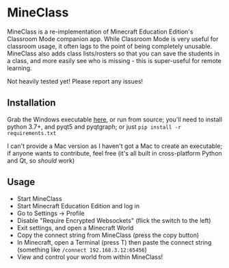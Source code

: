 # MineClass

MineClass is a re-implementation of Minecraft Education Edition's Classroom Mode companion app. While Classroom Mode is very useful for classroom usage, it often lags 
to the point of being completely unusable. MineClass also adds class lists/rosters so that you can save the students in a class, and more easily see who is missing -
this is super-useful for remote learning. 

Not heavily tested yet! Please report any issues!

## Installation
Grab the Windows executable [here](https://github.com/askvictor/mineclass/releases/latest/download/mineclass.exe), or run from source; you'll need to install python 3.7+, and pyqt5 and pyqtgraph; 
or just `pip install -r requirements.txt`

I can't provide a Mac version as I haven't got a Mac to create an executable; if anyone wants to contribute, feel free (it's all built in cross-platform Python and Qt, so _should_ work)

## Usage
- Start MineClass
- Start Minecraft Education Edition and log in
- Go to Settings -> Profile
- Disable "Require Encrypted Websockets" (flick the switch to the left)
- Exit settings, and open a Minecraft World
- Copy the connect string from MineClass (press the copy button)
- In Minecraft, open a Terminal (press T) then paste the connect string (something like `/connect 192.168.3.12:65456`)
- View and control your world from within MineClass!

